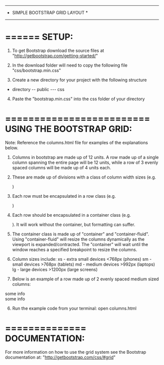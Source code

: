 ********************************
* SIMPLE BOOTSTRAP GRID LAYOUT *
********************************

======
SETUP:
======

1. To get Bootstrap download the source files at "http://getbootstrap.com/getting-started/"

2. In the download folder will need to copy the following file "css/bootstrap.min.css"

3. Create a new directory for your project with the following structure
  
  - directory
    -- public
      --- css

4. Paste the "bootstrap.min.css" into the css folder of your directory

=========================
USING THE BOOTSTRAP GRID:
=========================

Note: Reference the columns.html file for examples of the explanations below.

1. Columns in bootstrap are made up of 12 units. A row made up of a single column spanning the entire page will be 12 units, while a row of 3 evenly spaced columns will be made up of 4 units each.

2. These are made up of divisions with a class of column width sizes (e.g. <div class="col-md-12">)

3. Each row must be encapsulated in a row class (e.g. <div class="row">)

4. Each row should be encapsulated in a container class (e.g. <div class="container">). It will work without the container, but formatting can suffer.

5. The container class is made up of "container" and "container-fluid". Using "container-fluid" will resize the columns dynamically as the viewport is expanded/contracted. The "container" will wait until the window reaches a specified breakpoint to resize the columns.

6. Column sizes include: 
    xs - extra small devices <768px (phones) 
    sm - small devices >768px (tablets)
    md - medium devices >992px (laptops)
    lg - large devices >1200px (large screens)

5. Below is an example of a row made up of 2 evenly spaced medium sized columns:

<div class="container-fluid">
  <div class="row">
    <div class="col-md-6">some info</div>
    <div class="col-md-6">some info</div>
  </div>
</div>

6. Run the example code from your terminal: open columns.html

==============
DOCUMENTATION:
==============

For more information on how to use the grid system see the Bootstrap documentation at: "http://getbootstrap.com/css/#grid"

